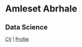 # Amleset Abrhale
## Data Science
[CV](CV.html)  |  [Profile](https://profiles.howard.edu/amleset-abrhale)

